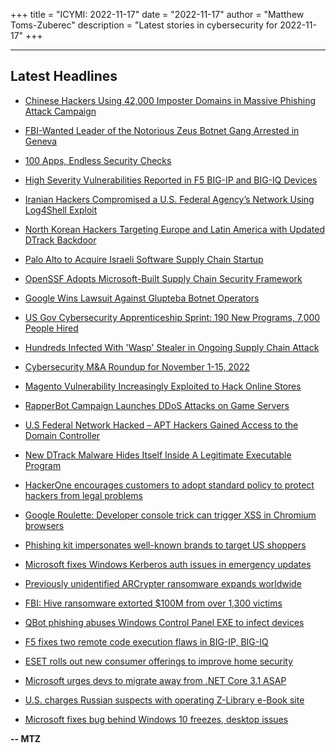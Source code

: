 +++
title = "ICYMI: 2022-11-17"
date = "2022-11-17"
author = "Matthew Toms-Zuberec"
description = "Latest stories in cybersecurity for 2022-11-17"
+++

---------------------------------------------------------------------------
## Latest Headlines
- [Chinese Hackers Using 42,000 Imposter Domains in Massive Phishing Attack Campaign](https://thehackernews.com/2022/11/chinese-hackers-using-42000-imposter.html)

- [FBI-Wanted Leader of the Notorious Zeus Botnet Gang Arrested in Geneva](https://thehackernews.com/2022/11/fbi-wanted-leader-of-notorious-zeus.html)

- [100 Apps, Endless Security Checks](https://thehackernews.com/2022/11/100-apps-endless-security-checks.html)

- [High Severity Vulnerabilities Reported in F5 BIG-IP and BIG-IQ Devices](https://thehackernews.com/2022/11/high-severity-vulnerabilities-reported.html)

- [Iranian Hackers Compromised a U.S. Federal Agency’s Network Using Log4Shell Exploit](https://thehackernews.com/2022/11/iranian-hackers-compromised-us-federal.html)

- [North Korean Hackers Targeting Europe and Latin America with Updated DTrack Backdoor](https://thehackernews.com/2022/11/north-korean-hackers-targeting-europe.html)

- [Palo Alto to Acquire Israeli Software Supply Chain Startup](https://www.securityweek.com/palo-alto-acquire-israeli-software-supply-chain-startup)

- [OpenSSF Adopts Microsoft-Built Supply Chain Security Framework](https://www.securityweek.com/openssf-adopts-microsoft-built-supply-chain-security-framework)

- [Google Wins Lawsuit Against Glupteba Botnet Operators](https://www.securityweek.com/google-wins-lawsuit-against-glupteba-botnet-operators)

- [US Gov Cybersecurity Apprenticeship Sprint: 190 New Programs, 7,000 People Hired](https://www.securityweek.com/us-gov-cybersecurity-apprenticeship-sprint-190-new-programs-7000-people-hired)

- [Hundreds Infected With 'Wasp' Stealer in Ongoing Supply Chain Attack](https://www.securityweek.com/hundreds-infected-wasp-stealer-ongoing-supply-chain-attack)

- [Cybersecurity M&A Roundup for November 1-15, 2022](https://www.securityweek.com/cybersecurity-ma-roundup-november-1-15-2022)

- [Magento Vulnerability Increasingly Exploited to Hack Online Stores](https://www.securityweek.com/magento-vulnerability-increasingly-exploited-hack-online-stores)

- [RapperBot Campaign Launches DDoS Attacks on Game Servers](https://cybersecuritynews.com/rapperbot-malware/)

- [U.S Federal Network Hacked – APT Hackers Gained Access to the Domain Controller](https://cybersecuritynews.com/u-s-federal-network-hacked/)

- [New DTrack Malware Hides Itself Inside A Legitimate Executable Program](https://cybersecuritynews.com/new-dtrack-malware/)

- [HackerOne encourages customers to adopt standard policy to protect hackers from legal problems](https://portswigger.net/daily-swig/hackerone-encourages-customers-to-adopt-standard-policy-to-protect-hackers-from-legal-problems)

- [Google Roulette: Developer console trick can trigger XSS in Chromium browsers](https://portswigger.net/daily-swig/google-roulette-developer-console-trick-can-trigger-xss-in-chromium-browsers)

- [Phishing kit impersonates well-known brands to target US shoppers](https://www.bleepingcomputer.com/news/security/phishing-kit-impersonates-well-known-brands-to-target-us-shoppers/)

- [Microsoft fixes Windows Kerberos auth issues in emergency updates](https://www.bleepingcomputer.com/news/microsoft/microsoft-fixes-windows-kerberos-auth-issues-in-emergency-updates/)

- [Previously unidentified ARCrypter ransomware expands worldwide](https://www.bleepingcomputer.com/news/security/previously-unidentified-arcrypter-ransomware-expands-worldwide/)

- [FBI: Hive ransomware extorted $100M from over 1,300 victims](https://www.bleepingcomputer.com/news/security/fbi-hive-ransomware-extorted-100m-from-over-1-300-victims/)

- [QBot phishing abuses Windows Control Panel EXE to infect devices](https://www.bleepingcomputer.com/news/security/qbot-phishing-abuses-windows-control-panel-exe-to-infect-devices/)

- [F5 fixes two remote code execution flaws in BIG-IP, BIG-IQ](https://www.bleepingcomputer.com/news/security/f5-fixes-two-remote-code-execution-flaws-in-big-ip-big-iq/)

- [ESET rolls out new consumer offerings to improve home security](https://www.bleepingcomputer.com/news/security/eset-rolls-out-new-consumer-offerings-to-improve-home-security/)

- [Microsoft urges devs to migrate away from .NET Core 3.1 ASAP](https://www.bleepingcomputer.com/news/security/microsoft-urges-devs-to-migrate-away-from-net-core-31-asap/)

- [U.S. charges Russian suspects with operating Z-Library e-Book site](https://www.bleepingcomputer.com/news/security/us-charges-russian-suspects-with-operating-z-library-e-book-site/)

- [Microsoft fixes bug behind Windows 10 freezes, desktop issues](https://www.bleepingcomputer.com/news/microsoft/microsoft-fixes-bug-behind-windows-10-freezes-desktop-issues/)

**-- MTZ**